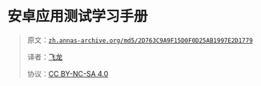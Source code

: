 # 安卓应用测试学习手册

> 原文：[`zh.annas-archive.org/md5/2D763C9A9F15D0F0D25AB1997E2D1779`](https://zh.annas-archive.org/md5/2D763C9A9F15D0F0D25AB1997E2D1779)
> 
> 译者：[飞龙](https://github.com/wizardforcel)
> 
> 协议：[CC BY-NC-SA 4.0](http://creativecommons.org/licenses/by-nc-sa/4.0/)